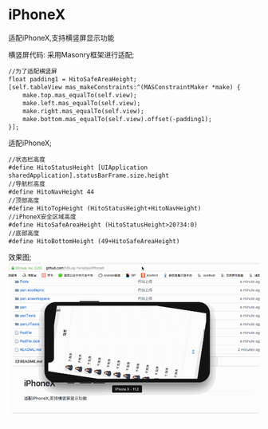 # iPhoneX
适配iPhoneX,支持横竖屏显示功能

横竖屏代码:
采用Masonry框架进行适配;
    
```
//为了适配横竖屏
float padding1 = HitoSafeAreaHeight;
[self.tableView mas_makeConstraints:^(MASConstraintMaker *make) {
    make.top.mas_equalTo(self.view);
    make.left.mas_equalTo(self.view);
    make.right.mas_equalTo(self.view);
    make.bottom.mas_equalTo(self.view).offset(-padding1);
}];
```

适配iPhoneX;

```
//状态栏高度
#define HitoStatusHeight [UIApplication sharedApplication].statusBarFrame.size.height
//导航栏高度
#define HitoNavHeight 44
//顶部高度
#define HitoTopHeight (HitoStatusHeight+HitoNavHeight)
//iPhoneX安全区域高度
#define HitoSafeAreaHeight (HitoStatusHeight>20?34:0)
//底部高度
#define HitoBottomHeight (49+HitoSafeAreaHeight)
```

效果图;
![效果图](Result.gif)


